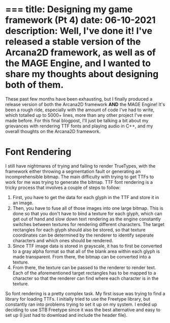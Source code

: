 ===
title: Designing my game framework (Pt 4)
date: 06-10-2021
description: Well, I've done it! I've released a stable version of the Arcana2D framework, as well as of the MAGE Engine, and I wanted to share my thoughts about designing both of them.
===
These past few months have been exhausting, but I finally produced a release version of both the Arcana2D framework **AND** the MAGE Engine! It's been a rough ride, especially with the amount of code I've had to write, which totalled up to 5000+ lines, more than any other project I've ever made before. For this final blogpost, I'll just be talking a bit about my grievances with rendering TTF fonts and playing audio in C++, and my overall thoughts on the Arcana2D framework.

# Font Rendering
I still have nightmares of trying and failing to render TrueTypes, with the framework either throwing a segmentation fault or generating an incomprehensible bitmap. The main difficulty with trying to get TTFs to work for me was trying to generate the bitmap. TTF font rendering is a tricky process that involves a couple of steps to follow:

1. First, you have to get the data for each glyph in the TTF and store it in an image. 
2. Then, you have to fuse all of those images into one large bitmap. This is done so that you don't have to bind a texture for each glyph, which can get out of hand and slow down text rendering as the engine constantly switches between textures for rendering different characters. The target rectangles for each glyph should also be stored, so that texture coordinates can be determined by the renderer to identify seperate characters and which ones should be rendered.
3. Since TTF image data is stored in grayscale, it has to first be converted to a gray alpha format so that all of the blank area within each glyph is made transparent. From there, the bitmap can be converted into a texture.
4. From there, the texture can be passed to the renderer to render text. Each of the aforementioned target rectangles has to be mapped to a character so that the renderer can find where each character is in the texture.

So font rendering is a pretty complex task. My first issue was trying to find a library for loading TTFs. I initially tried to use the Freetype library, but constantly ran into problems trying to set it up on my system. I ended up deciding to use STB Freetype since it was the best alternative and easy to set up (I just had to download and include the header file). 